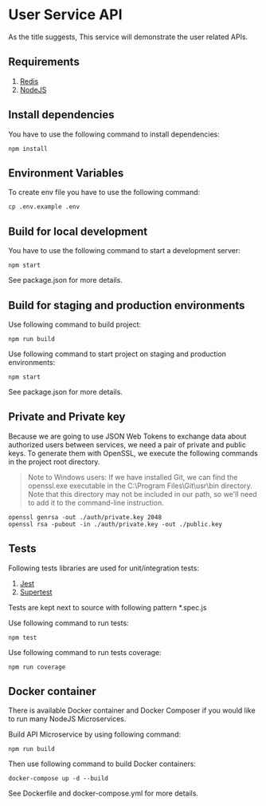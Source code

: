 # User Service API
As the title suggests, This service will demonstrate the user related APIs.

## Requirements
1. [Redis](https://redis.io/docs/getting-started/installation/)
2. [NodeJS](https://nodejs.org/en)
## Install dependencies
You have to use the following command to install dependencies:
```
npm install
```
## Environment Variables
To create env file you have to use the following command:
```
cp .env.example .env
```
## Build for local development
You have to use the following command to start a development server:
```
npm start
```
See package.json for more details.
## Build for staging and production environments
Use following command to build project:
```
npm run build
```
Use following command to start project on staging and production environments:
```
npm start
```
See package.json for more details.
## Private and Private key
Because we are going to use JSON Web Tokens to exchange data about authorized users between services, we need a pair of private and public keys. To generate them with OpenSSL, we execute the following commands in the project root directory.

>Note to Windows users: If we have installed Git, we can find the openssl.exe executable in the C:\Program Files\Git\usr\bin directory. Note that this directory may not be included in our path, so we'll need to add it to the command-line instruction.

```
openssl genrsa -out ./auth/private.key 2048
openssl rsa -pubout -in ./auth/private.key -out ./public.key
```
## Tests
Following tests libraries are used for unit/integration tests:
1. [Jest](https://jestjs.io/docs/getting-started)
2. [Supertest]()

Tests are kept next to source with following pattern *.spec.js

Use following command to run tests:
```
npm test
```
Use following command to run tests coverage:
```
npm run coverage
```
## Docker container
There is available Docker container and Docker Composer if you would like to run many NodeJS Microservices.

Build API Microservice by using following command:
```
npm run build
```
Then use following command to build Docker containers:
```
docker-compose up -d --build
```
See Dockerfile and docker-compose.yml for more details.
